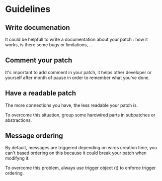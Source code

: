# Guidelines

## Write documenation

It could be helpfull to write a documentation about your patch : how it works, is there some bugs or limitations, ...

## Comment your patch

It's important to add comment in your patch, it helps other developer or yourself after month of pause in order to remember what you've done.

## Have a readable patch

The more connections you have, the less readable your patch is.

To overcome this situation, group some hardwired parts in subpatches or abstractions.

## Message ordering

By default, messages are triggered depending on wires creation time, you can't based ordering on this because it could break your patch when modifyng it.

To overcome this problem, always use trigger object (t) to enforce trigger ordering.

